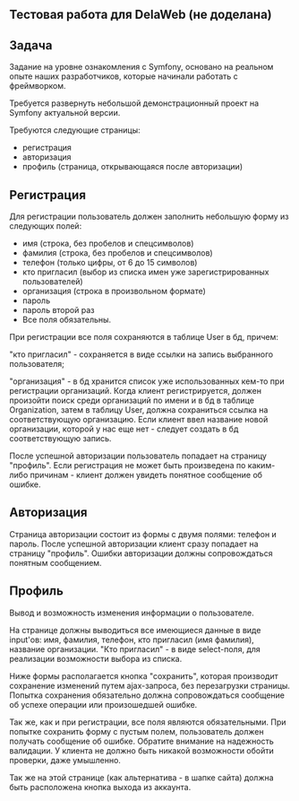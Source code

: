 ## Тестовая работа для DelaWeb (не доделана)

## Задача

Задание на уровне ознакомления с Symfony, основано на реальном опыте наших разработчиков, которые начинали работать с фреймворком.

Требуется развернуть небольшой демонстрационный проект на Symfony актуальной версии.

Требуются следующие страницы:

- регистрация
- авторизация
- профиль (страница, открывающаяся после авторизации)

## Регистрация

Для регистрации пользователь должен заполнить небольшую форму из следующих полей:

- имя (строка, без пробелов и спецсимволов)
- фамилия (строка, без пробелов и спецсимволов)
- телефон (только цифры, от 6 до 15 символов)
- кто пригласил (выбор из списка имен уже зарегистрированных пользователей)
- организация (строка в произвольном формате)
- пароль
- пароль второй раз
- Все поля обязательны.

При регистрации все поля сохраняются в таблице User в бд, причем:

"кто пригласил" - сохраняется в виде ссылки на запись выбранного пользователя;

"организация" - в бд хранится список уже использованных кем-то при регистрации организаций. Когда клиент регистрируется, должен произойти поиск среди организаций по имени и в бд в таблице Organization, затем в таблицу User, должна сохраниться ссылка на соответствующую организацию. Если клиент ввел название новой организации, которой у нас еще нет - следует создать в бд соответствующую запись.

После успешной авторизации пользователь попадает на страницу "профиль". Если регистрация не может быть произведена по каким-либо причинам - клиент должен увидеть понятное сообщение об ошибке.

## Авторизация

Страница авторизации состоит из формы с двумя полями: телефон и пароль. После успешной авторизации клиент сразу попадает на страницу "профиль". Ошибки авторизации должны сопровождаться понятным сообщением.

## Профиль

Вывод и возможность изменения информации о пользователе.

На странице должны выводиться все имеющиеся данные в виде input'ов: имя, фамилия, телефон, кто пригласил (имя фамилия), название организации. "Кто пригласил" - в виде select-поля, для реализации возможности выбора из списка.

Ниже формы располагается кнопка "сохранить", которая производит сохранение изменений путем ajax-запроса, без перезагрузки страницы. Попытка сохранения обязательно должна сопровождаться сообщение об успехе операции или произошедшей ошибке.

Так же, как и при регистрации, все поля являются обязательными. При попытке сохранить форму с пустым полем, пользователь должен получать сообщение об ошибке. Обратите внимание на надежность валидации. У клиента не должно быть никакой возможности обойти проверки, даже умышленно.

Так же на этой странице (как альтернатива - в шапке сайта) должна быть расположена кнопка выхода из аккаунта.
